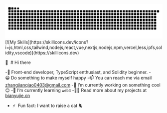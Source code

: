 <picture>
  <source media="(prefers-color-scheme: dark)" srcset="https://raw.githubusercontent.com/ZhangJianQiao0033/ZhangJianQiao0033/output/github-contribution-grid-snake-dark.svg">
  <source media="(prefers-color-scheme: light)" srcset="https://raw.githubusercontent.com/ZhangJianQiao0033/ZhangJianQiao0033/output/github-contribution-grid-snake.svg">
  <img alt="github contribution grid snake animation" src="https://raw.githubusercontent.com/ZhangJianQiao0033/ZhangJianQiao0033/output/github-contribution-grid-snake.svg">
</picture>
[![My Skills](https://skillicons.dev/icons?i=js,html,css,tailwind,nodejs,react,vue,nextjs,nodejs,npm,vercel,less,ipfs,solidity,vscode)](https://skillicons.dev)

👋 &nbsp;# Hi there

-🧑&nbsp;Front-end developer, TypeScript enthusiast, and Solidity beginner.
-😀&nbsp;Do something to make myself happy
-📫&nbsp;You can reach me via email zhangjianqiao0403@gmail.com
-🔭&nbsp;I’m currently working on something cool :wink:
-🌱&nbsp;I’m currently learning `web3`
-👨‍💻 Read more about my projects at [bianyujie.cn](https://bianyujie.cn)
- ⚡ &nbsp;Fun fact: I want to raise a cat 🐈

